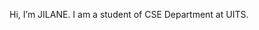 Hi, I’m JILANE. I am a student of CSE Department at UITS.


<!---
JILANE009/JILANE009 is a ✨ special ✨ repository because its `README.md` (this file) appears on your GitHub profile.
You can click the Preview link to take a look at your changes.
--->
